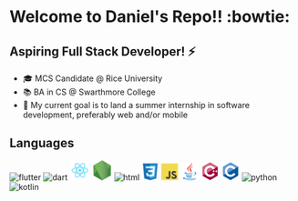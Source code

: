 # Welcome to Daniel's Repo!! :bowtie:
## Aspiring Full Stack Developer! ⚡
- 🎓 MCS Candidate @ Rice University 
- 📚 BA in CS @ Swarthmore College
- 🔭 My current goal is to land a summer internship in software development, preferably web and/or mobile
## Languages
<img src="https://cdn.worldvectorlogo.com/logos/flutter-logo.svg" alt="flutter" width="30" height="30"/> <img src="https://img.icons8.com/color/452/dart.png" alt="dart" width="35" height="35"/> <img src="https://raw.githubusercontent.com/github/explore/80688e429a7d4ef2fca1e82350fe8e3517d3494d/topics/react/react.png" alt="react" width="35" height="35"/> <img src="https://raw.githubusercontent.com/github/explore/80688e429a7d4ef2fca1e82350fe8e3517d3494d/topics/nodejs/nodejs.png" alt="node" width="35" height="35"/> <img src="https://image.flaticon.com/icons/png/512/732/732212.png" alt="html" width="30" height="30"/> <img src="https://raw.githubusercontent.com/devicons/devicon/master/icons/css3/css3-original.svg" alt="css" width="30" height="30"/> <img src="https://raw.githubusercontent.com/devicons/devicon/master/icons/javascript/javascript-original.svg" alt="javascript" width="30" height="30"/> <img src="https://raw.githubusercontent.com/devicons/devicon/0d6c64dbbf311879f7d563bfc3ccf559f9ed111c/icons/java/java-original.svg" alt="java" width="32" height="32"/> <img src="https://raw.githubusercontent.com/devicons/devicon/0d6c64dbbf311879f7d563bfc3ccf559f9ed111c/icons/cplusplus/cplusplus-original.svg" alt="cpp" width="32" height="32"/> <img src="https://raw.githubusercontent.com/devicons/devicon/0d6c64dbbf311879f7d563bfc3ccf559f9ed111c/icons/c/c-original.svg" alt="c" width="32" height="32"/> <img src="https://upload.wikimedia.org/wikipedia/commons/thumb/c/c3/Python-logo-notext.svg/2048px-Python-logo-notext.svg.png" alt="python" width="30" height="30"/> <img src="https://upload.wikimedia.org/wikipedia/commons/thumb/7/74/Kotlin_Icon.png/1200px-Kotlin_Icon.png" alt="kotlin" width="26" height="30"/>


<!--
**dquinta1/dquinta1** is a ✨ _special_ ✨ repository because its `README.md` (this file) appears on your GitHub profile.

Here are some ideas to get you started:

- 🔭 I’m currently working on ...
- 🌱 I’m currently learning ...
- 👯 I’m looking to collaborate on ...
- 🤔 I’m looking for help with ...
- 💬 Ask me about ...
- 📫 How to reach me: ...
- 😄 Pronouns: ...
- ⚡ Fun fact: ...
-->
